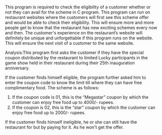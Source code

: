 This program is required to check the eligibility of a customer whether or not they can avail for the scheme in C program.
This program can run on restaurant websites where the customers will first see this scheme offer and would be able to check their eligibility.
This will ensure more and more people get to know that the restaurant has new exciting schemes every now and then. The customer's experience on the restaurant’s website will definitely be unique and unforgettable if this program runs on the website.
This will ensure the next visit of a customer to the same website.


Analysis:This program first asks the customer if they have the special coupon distributed by the restaurant to limited Lucky participants in the game show held in their restaurant during their 25th inauguration anniversary. 

If the customer finds himself eligible, the program further asked him to enter the coupon code to know the limit till where they can have free complimentary food. The scheme is as follows:

1)	If the coupon code is 01, this is the “Megastar” coupon by which the customer can enjoy free food up to 4000/- rupees.
2)	If the coupon is 02, this is the “star” coupon by which the customer can enjoy free food up to 2000/- rupees.  

If the customer finds himself ineligible, he or she can still have the restaurant for but by paying for it. As he won't get the offer. 
